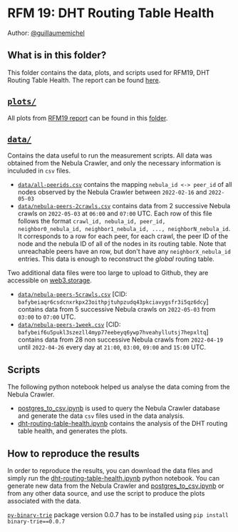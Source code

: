 # RFM 19: DHT Routing Table Health

Author: [@guillaumemichel](https://github.com/guillaumemichel)

## What is in this folder?

This folder contains the data, plots, and scripts used for RFM19, DHT Routing Table Health. The report can be found [here](../../results/rfm19-dht-routing-table-health.md).

## [`plots/`](./plots/)

All plots from [RFM19 report](../../results/rfm19-dht-routing-table-health.md) can be found in this [folder](./plots/).

## [`data/`](./data/)

Contains the data useful to run the measurement scripts. All data was obtained from the Nebula Crawler, and only the necessary information is inculuded in `csv` files.

- [`data/all-peerids.csv`](./data/all-peerids.csv) contains the mapping `nebula_id <-> peer_id` of all nodes observed by the Nebula Crawler between `2022-02-16` and `2022-05-03`
- [`data/nebula-peers-2crawls.csv`](./data/nebula-peers-2crawls.csv) contains data from 2 successive Nebula crawls on `2022-05-03` at `06:00` and `07:00` UTC. Each row of this file follows the format `crawl_id, nebula_id, peer_id, neighbor0_nebula_id, neighbor1_nebula_id, ..., neighborN_nebula_id`. It corresponds to a row for each peer, for each crawl, the peer ID of the node and the nebula ID of all of the nodes in its routing table. Note that unreachable peers have an row, but don't have any `neighborX_nebula_id` entries. This data is enough to reconstruct the _global_ routing table.

Two additional data files were too large to upload to Github, they are accessible on [web3.storage](https://web3.storage).

- [`data/nebula-peers-5crawls.csv`](ipfs://bafybeiaqr6csdcnxrkpx23oithpjtuhpzudq43pkciavygsfr3i5qz6dcy) [CID: `bafybeiaqr6csdcnxrkpx23oithpjtuhpzudq43pkciavygsfr3i5qz6dcy`] contains data from 5 successive Nebula crawls on `2022-05-03` from `03:00` to `07:00` UTC.
- [`data/nebula-peers-1week.csv`](ipfs://bafybeif6u5pukl3szezll4myp77eebeyq6ywp7hveahyllutsj7hepxltq) [CID: `bafybeif6u5pukl3szezll4myp77eebeyq6ywp7hveahyllutsj7hepxltq`] contains data from 28 non successive Nebula crawls from `2022-04-19` until `2022-04-26` every day at `21:00`, `03:00`, `09:00` and `15:00` UTC.

## Scripts

The following python notebook helped us analyse the data coming from the Nebula Crawler.

- [postgres_to_csv.ipynb](./postgres_to_csv.ipynb) is used to query the Nebula Crawler database and generate the data `csv` files used in the data analysis.
- [dht-routing-table-health.ipynb](./dht-routing-table-health.ipynb) contains the analysis of the DHT routing table health, and generates the plots.

## How to reproduce the results

In order to reproduce the results, you can download the data files and simply run the [dht-routing-table-health.ipynb](./dht-routing-table-health.ipynb) python notebook. You can generate new data from the Nebula Crawler and [postgres_to_csv.ipynb](./postgres_to_csv.ipynb) or from any other data source, and use the script to produce the plots associated with the data.

[`py-binary-trie`](https://pypi.org/project/binary-trie/0.0.7/) package version 0.0.7 has to be installed using `pip install binary-trie==0.0.7`
